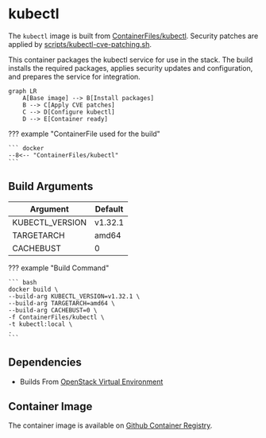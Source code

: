# kubectl

The `kubectl` image is built from [ContainerFiles/kubectl](https://github.com/rackerlabs/genestack-images/blob/main/ContainerFiles/kubectl). Security patches are applied by [scripts/kubectl-cve-patching.sh](https://github.com/rackerlabs/genestack-images/blob/main/scripts/kubectl-cve-patching.sh).

This container packages the kubectl service for use in the stack. The build installs the required packages, applies security updates and configuration, and prepares the service for integration.

``` mermaid
graph LR
    A[Base image] --> B[Install packages]
    B --> C[Apply CVE patches]
    C --> D[Configure kubectl]
    D --> E[Container ready]
```

??? example "ContainerFile used for the build"

    ``` docker
    --8<-- "ContainerFiles/kubectl"
    ```

## Build Arguments

| Argument | Default |
| --- | --- |
| KUBECTL_VERSION | v1.32.1 |
| TARGETARCH | amd64 |
| CACHEBUST | 0 |

??? example "Build Command"

    ``` bash
    docker build \
    --build-arg KUBECTL_VERSION=v1.32.1 \
    --build-arg TARGETARCH=amd64 \
    --build-arg CACHEBUST=0 \
    -f ContainerFiles/kubectl \
    -t kubectl:local \
    .
    ```

## Dependencies

- Builds From [OpenStack Virtual Environment](openstack-venv.md)

## Container Image

The container image is available on [Github Container Registry](https://github.com/rackerlabs/genestack-images/pkgs/container/genestack-images%2Fkubectl).
